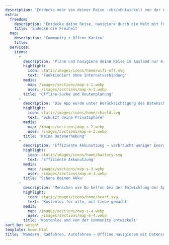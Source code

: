 ```yaml
---
description: 'Entdecke mehr von deiner Reise -<br/>Entwickelt von der Community'
extra:
  freedom:
    description: 'Entdecke deine Reise, navigiere durch die Welt mit Fokus auf Datenschutz und Community.'
    title: 'Endecke die Freiheit'
  map:
    description: 'Community + Offene Karten'
    title:
  services:
    items:
      - 
        description: 'Plane und navigiere deine Reise im Ausland nur mit GPS, es sind keine mobilen Daten notwendig. Suche Wegpunkte auf abgelegenen Wander- oder Radwegen.'
        highlight:
          icon: static/images/icons/home/wifi-off.svg
          text: 'Funktioniert ohne Internetverbindung'
        media:
          map: /images/sections/map-s-1.webp
          user: /images/sections/map-m-1.webp
        title: 'Offline-Suche und Routenplanung'
      - 
        description: 'Die App wurde unter Berücksichtigung des Datenschutzes entwickelt - sie identifiziert keine Personen, verfolgt dich nicht und sammelt keine Daten. CoMaps wurde außerdem von <span class="text-icon"><svg viewBox="0 0 19 19"><use href="#icon-exodus"></use></svg> [Exodus](https://reports.exodus-privacy.eu.org/reports/app.comaps.google/latest/) überprüft.'
        highlight:
          icon: static/images/icons/home/shield.svg
          text: 'Schützt deine Privatsphäre'
        media:
          map: /images/sections/map-s-2.webp
          user: /images/sections/map-m-2.webp
        title: 'Keine Datenerhebung'
      - 
        description: 'Effiziente Akkunutzung – verbraucht weniger Energie als andere Navigationsapps.'
        highlight:
          icon: static/images/icons/home/battery.svg
          text: 'Effiziente Akkunutzung'
        media:
          map: /images/sections/map-s-3.webp
          user: /images/sections/map-m-3.webp
        title: 'Schone Deinen Akku'
      - 
        description: 'Menschen wie Du helfen bei der Entwicklung der App, indem sie Orte zu <span class="text-icon"><svg viewBox="0 0 19 19"><use href="#icon-open-street-map"></use></svg> [OpenStreetMap](https://openstreetmap.org)</span> hinzufügen, Feedback zu Funktionen geben und mit Code auf <span class="text-icon"><svg viewbox="0 0 4.233 4.233"> <use href="#icon-codeberg"></use></svg> [Codeberg](https://codeberg.org/comaps)</span> beitragen, um gemeinsam großartige Karten zu erstellen. Das Projekt ist ein Fork von Oranic Maps und Maps.Me und wird von einer Open-Source-Gemeinschaft voran gebracht.'
        highlight:
          icon: static/images/icons/home/heart.svg
          text: 'Kostenlos für alle, mit Liebe gemacht'
        media:
          map: /images/sections/map-s-4.webp
          user: /images/sections/map-m-4.webp
        title: 'Kostenlos und von der Community entwickelt'
sort_by: weight
template: home.html
title: 'Wandern, Radfahren, Autofahren – Offline navigieren mit Datenschutz'
---
```


